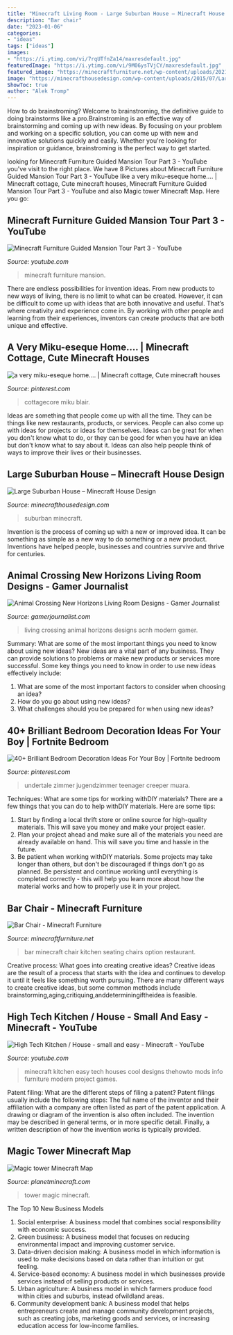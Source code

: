 ```yaml
---
title: "Minecraft Living Room - Large Suburban House – Minecraft House Design"
description: "Bar chair"
date: "2023-01-06"
categories:
- "ideas"
tags: ["ideas"]
images:
- "https://i.ytimg.com/vi/7rqUTfnZa14/maxresdefault.jpg"
featuredImage: "https://i.ytimg.com/vi/9M06ysTVjCY/maxresdefault.jpg"
featured_image: "https://minecraftfurniture.net/wp-content/uploads/2021/02/Minecraft-Bar-Chair-1024x576.png"
image: "https://minecrafthousedesign.com/wp-content/uploads/2015/07/Large-Suburban-House-minecraft-building-amazing-idea-download-10.jpg"
ShowToc: true
author: "Alek Tromp"
---
```



How to do brainstroming?
Welcome to brainstroming, the definitive guide to doing brainstorms like a pro.Brainstroming is an effective way of brainstorming and coming up with new ideas. By focusing on your problem and working on a specific solution, you can come up with new and innovative solutions quickly and easily. Whether you're looking for inspiration or guidance, brainstroming is the perfect way to get started.

	

		
looking for Minecraft Furniture Guided Mansion Tour Part 3 - YouTube you've visit to the right place. We have 8 Pictures about Minecraft Furniture Guided Mansion Tour Part 3 - YouTube like a very miku-eseque home…. | Minecraft cottage, Cute minecraft houses, Minecraft Furniture Guided Mansion Tour Part 3 - YouTube and also Magic tower Minecraft Map. Here you go:
		
    
## Minecraft Furniture Guided Mansion Tour Part 3 - YouTube

<img loading=lazy src="https://i.ytimg.com/vi/9M06ysTVjCY/maxresdefault.jpg" onerror="this.onerror=null;this.src='https://tse3.mm.bing.net/th?id=OIP.cH0bM2AgYvdtBRnZDGkyEAHaEK&amp;pid=15.1';" alt="Minecraft Furniture Guided Mansion Tour Part 3 - YouTube">

_Source: youtube.com_

>minecraft furniture mansion. 

	

There are endless possibilities for invention ideas. From new products to new ways of living, there is no limit to what can be created. However, it can be difficult to come up with ideas that are both innovative and useful. That’s where creativity and experience come in. By working with other people and learning from their experiences, inventors can create products that are both unique and effective.

    
## A Very Miku-eseque Home…. | Minecraft Cottage, Cute Minecraft Houses

<img loading=lazy src="https://i.pinimg.com/736x/0b/c2/6e/0bc26e93a6baef5326b853ef8d832d54.jpg" onerror="this.onerror=null;this.src='https://tse2.mm.bing.net/th?id=OIP.b9N5cF7Z0DV_XTgDdU7stwHaHa&amp;pid=15.1';" alt="a very miku-eseque home…. | Minecraft cottage, Cute minecraft houses">

_Source: pinterest.com_

>cottagecore miku blair. 

	

Ideas are something that people come up with all the time. They can be things like new restaurants, products, or services. People can also come up with ideas for projects or ideas for themselves. Ideas can be great for when you don't know what to do, or they can be good for when you have an idea but don't know what to say about it. Ideas can also help people think of ways to improve their lives or their businesses.

    
## Large Suburban House – Minecraft House Design

<img loading=lazy src="https://minecrafthousedesign.com/wp-content/uploads/2015/07/Large-Suburban-House-minecraft-building-amazing-idea-download-10.jpg" onerror="this.onerror=null;this.src='https://tse1.mm.bing.net/th?id=OIP.6gD-wMERL1QK2TxnulUExgHaEo&amp;pid=15.1';" alt="Large Suburban House – Minecraft House Design">

_Source: minecrafthousedesign.com_

>suburban minecraft. 

	

Invention is the process of coming up with a new or improved idea. It can be something as simple as a new way to do something or a new product. Inventions have helped people, businesses and countries survive and thrive for centuries.

    
## Animal Crossing New Horizons Living Room Designs - Gamer Journalist

<img loading=lazy src="https://cdn.gamerjournalist.com/primary/2020/05/Animal-Crossing-New-Horizons-Living-Room-Designs.jpg" onerror="this.onerror=null;this.src='https://tse3.mm.bing.net/th?id=OIP.wmP7y0DYhaBBo4YAxf9IlQHaEK&amp;pid=15.1';" alt="Animal Crossing New Horizons Living Room Designs - Gamer Journalist">

_Source: gamerjournalist.com_

>living crossing animal horizons designs acnh modern gamer. 

	

Summary: What are some of the most important things you need to know about using new ideas?
New ideas are a vital part of any business. They can provide solutions to problems or make new products or services more successful. Some key things you need to know in order to use new ideas effectively include:
1. What are some of the most important factors to consider when choosing an idea?
2. How do you go about using new ideas?
3. What challenges should you be prepared for when using new ideas?

    
## 40+ Brilliant Bedroom Decoration Ideas For Your Boy | Fortnite Bedroom

<img loading=lazy src="https://i.pinimg.com/736x/b4/15/f7/b415f718876501c130b62d1d32b88342.jpg" onerror="this.onerror=null;this.src='https://tse2.mm.bing.net/th?id=OIP.gZqiL09Aa5f9CpGyoo66fwHaJ3&amp;pid=15.1';" alt="40+ Brilliant Bedroom Decoration Ideas For Your Boy | Fortnite bedroom">

_Source: pinterest.com_

>undertale zimmer jugendzimmer teenager creeper muara. 

	

Techniques: What are some tips for working withDIY materials?
There are a few things that you can do to help withDIY materials. Here are some tips: 
1. Start by finding a local thrift store or online source for high-quality materials. This will save you money and make your project easier. 
2. Plan your project ahead and make sure all of the materials you need are already available on hand. This will save you time and hassle in the future. 
3. Be patient when working withDIY materials. Some projects may take longer than others, but don't be discouraged if things don't go as planned. Be persistent and continue working until everything is completed correctly - this will help you learn more about how the material works and how to properly use it in your project.

    
## Bar Chair - Minecraft Furniture

<img loading=lazy src="https://minecraftfurniture.net/wp-content/uploads/2021/02/Minecraft-Bar-Chair-1024x576.png" onerror="this.onerror=null;this.src='https://tse4.mm.bing.net/th?id=OIP.DVct54qv29zJVJ-896m1FgHaEK&amp;pid=15.1';" alt="Bar Chair - Minecraft Furniture">

_Source: minecraftfurniture.net_

>bar minecraft chair kitchen seating chairs option restaurant. 

	

Creative process: What goes into creating creative ideas?
Creative ideas are the result of a process that starts with the idea and continues to develop it until it feels like something worth pursuing. There are many different ways to create creative ideas, but some common methods include brainstorming,aging,critiquing,anddeterminingiftheidea is feasible.

    
## High Tech Kitchen / House - Small And Easy - Minecraft - YouTube

<img loading=lazy src="https://i.ytimg.com/vi/7rqUTfnZa14/maxresdefault.jpg" onerror="this.onerror=null;this.src='https://tse3.mm.bing.net/th?id=OIP.dVoJ3Ey3s0-TyPRmYUoXcQHaEK&amp;pid=15.1';" alt="High Tech Kitchen / House - small and easy - Minecraft - YouTube">

_Source: youtube.com_

>minecraft kitchen easy tech houses cool designs thehowto mods info furniture modern project games. 

	

Patent filing: What are the different steps of filing a patent?
Patent filings usually include the following steps: 
The full name of the inventor and their affiliation with a company are often listed as part of the patent application. A drawing or diagram of the invention is also often included. The invention may be described in general terms, or in more specific detail. Finally, a written description of how the invention works is typically provided.

    
## Magic Tower Minecraft Map

<img loading=lazy src="https://static.planetminecraft.com/files/resource_media/screenshot/1152/2011-12-27_202807_1097345.jpg" onerror="this.onerror=null;this.src='https://tse2.mm.bing.net/th?id=OIP.TITI462iXEgLSv2y4_e6IwHaEK&amp;pid=15.1';" alt="Magic tower Minecraft Map">

_Source: planetminecraft.com_

>tower magic minecraft. 

	

The Top 10 New Business Models
1. Social enterprise: A business model that combines social responsibility with economic success.
2. Green business: A business model that focuses on reducing environmental impact and improving customer service.
3. Data-driven decision making: A business model in which information is used to make decisions based on data rather than intuition or gut feeling.
4. Service-based economy: A business model in which businesses provide services instead of selling products or services. 
5. Urban agriculture: A business model in which farmers produce food within cities and suburbs, instead ofwildland areas. 
6. Community development bank: A business model that helps entrepreneurs create and manage community development projects, such as creating jobs, marketing goods and services, or increasing education access for low-income families.

